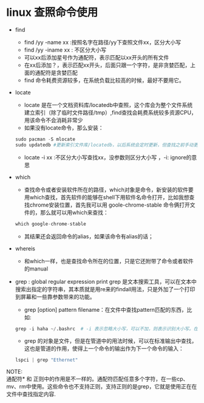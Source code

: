# linux 查照命令使用


- find
    - find /yy -name xx :按照名字在路径/yy下查照文件xx，区分大小写
    - find /yy -iname xx : 不区分大小写
    - 可以xx后添加星号作为通配符，表示匹配以xx开头的所有文件
    - 在xx后添加？，表示匹配xx开头，后面只跟一个字符，是非贪婪匹配，上面的通配符是贪婪匹配
    - find 命令耗费资源较多，在系统负载比较高的时候，最好不要用它。

- locate 
    - locate 是在一个文档资料库/locatedb中查照，这个库会为整个文件系统建立索引（除了临时文件路径/tmp）,find查找会耗费系统较多资源CPU，用该命令不会消耗非常少
    - 如果没有locate命令，那么安装：
    ```python
    sudo pacman -S mlocate
    sudo updatedb #更新索引文件库/locatedb，以后系统会定时更新，但查找之前手动更新一下，否则新建立的文件不在其中
    ```
    - locate -i xx :不区分大小写查找xx，没参数则区分大小写 ，-i: ignore的意思

- which 
    - 查找命令或者安装软件所在的路径，which对象是命令，新安装的软件要用which查找，首先软件的能够在shell下用软件名命令打开，比如我想查找chrome安装位置，首先我可以用 goole-chrome-stable 命令俩打开文件的，那么就可以用which来查找：
    ```python
    which google-chrome-stable
    ```
    - 其结果还会返回命令的alias，如果该命令有alias的话；

- whereis 
    - 和which一样，也是查找命令所在的位置，只是它还附带了命令或者软件的manual

- grep : global regular expression print
grep 是文本搜索工具，可以在文本中搜索出指定的字符串，其本质就是用re来的findall用法，只是外加了一个打印到屏幕和一些靠参数带来的功能。
    - grep [option] pattern filename：在文件中查找pattern匹配的东西，比如:
    ```python
    grep -i haha ~/.bashrc  # -i 表示忽略大小写，可以不加，则表示识别大小写。在文件 ~/.bashrc 中找 'haha'
    ```
    - grep 的对象是文件，但是在管道中的用法时候，可以在标准输出中查找，这也是管道的作用，使得上一个命令的输出作为下一个命令的输入：
    ```python
    lspci | grep "Ethernet"
    ```
NOTE:  
通配符* 和 正则中的作用是不一样的。通配符匹配任意多个字符，在一些cp、mv、rm中使用。这些命令也不支持正则，支持正则的是grep，它就是使用正在在文件中查找指定内容.
